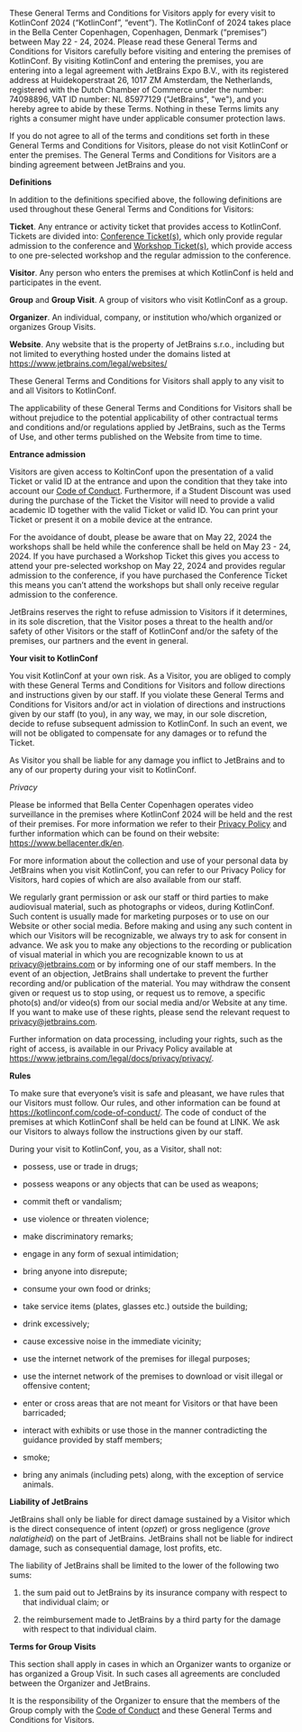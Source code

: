 These General Terms and Conditions for Visitors apply for every visit to
KotlinConf 2024 (“KotlinConf”, “event”). The KotlinConf of 2024 takes
place in the Bella Center Copenhagen, Copenhagen, Denmark (“premises”)
between May 22 - 24, 2024. Please read these General Terms and
Conditions for Visitors carefully before visiting and entering the
premises of KotlinConf. By visiting KotlinConf and entering the
premises, you are entering into a legal agreement with JetBrains Expo
B.V., with its registered address at Huidekoperstraat 26, 1017 ZM
Amsterdam, the Netherlands, registered with the Dutch Chamber of
Commerce under the number: 74098896, VAT ID number: NL 85977129
("JetBrains", "we"), and you hereby agree to abide by these Terms.
Nothing in these Terms limits any rights a consumer might have under
applicable consumer protection laws.

If you do not agree to all of the terms and conditions set forth in
these General Terms and Conditions for Visitors, please do not visit
KotlinConf or enter the premises. The General Terms and Conditions for
Visitors are a binding agreement between JetBrains and you.

**Definitions**

In addition to the definitions specified above, the following
definitions are used throughout these General Terms and Conditions for
Visitors:

**Ticket**. Any entrance or activity ticket that provides access to
KotlinConf. Tickets are divided into: <u>Conference Ticket(s)</u>, which
only provide regular admission to the conference and <u>Workshop
Ticket(s)</u>, which provide access to one pre-selected workshop and the
regular admission to the conference.

**Visitor**. Any person who enters the premises at which KotlinConf is
held and participates in the event.

**Group** and **Group Visit**. A group of visitors who visit KotlinConf
as a group.

**Organizer**. An individual, company, or institution who/which
organized or organizes Group Visits.

**Website**. Any website that is the property of JetBrains s.r.o.,
including but not limited to everything hosted under the domains listed
at
[<u>https://www.jetbrains.com/legal/websites/</u>](https://www.jetbrains.com/legal/websites/)

These General Terms and Conditions for Visitors shall apply to any visit
to and all Visitors to KotlinConf.

The applicability of these General Terms and Conditions for Visitors
shall be without prejudice to the potential applicability of other
contractual terms and conditions and/or regulations applied by
JetBrains, such as the Terms of Use, and other terms published on the
Website from time to time.

**Entrance admission**

Visitors are given access to KoltinConf upon the presentation of a valid
Ticket or valid ID at the entrance and upon the condition that they take
into account our [<u>Code of
Conduct</u>](https://kotlinconf.com/code-of-conduct). Furthermore, if a
Student Discount was used during the purchase of the Ticket the Visitor
will need to provide a valid academic ID together with the valid Ticket
or valid ID. You can print your Ticket or present it on a mobile device
at the entrance.

For the avoidance of doubt, please be aware that on May 22, 2024 the
workshops shall be held while the conference shall be held on May 23 -
24, 2024. If you have purchased a Workshop Ticket this gives you access
to attend your pre-selected workshop on May 22, 2024 and provides
regular admission to the conference, if you have purchased the
Conference Ticket this means you can’t attend the workshops but shall
only receive regular admission to the conference.

JetBrains reserves the right to refuse admission to Visitors if it
determines, in its sole discretion, that the Visitor poses a threat to
the health and/or safety of other Visitors or the staff of KotlinConf
and/or the safety of the premises, our partners and the event in
general.

**Your visit to KotlinConf**

You visit KotlinConf at your own risk. As a Visitor, you are obliged to
comply with these General Terms and Conditions for Visitors and follow
directions and instructions given by our staff. If you violate these
General Terms and Conditions for Visitors and/or act in violation of
directions and instructions given by our staff (to you), in any way, we
may, in our sole discretion, decide to refuse subsequent admission to
KotlinConf. In such an event, we will not be obligated to compensate for
any damages or to refund the Ticket.

As Visitor you shall be liable for any damage you inflict to JetBrains
and to any of our property during your visit to KotlinConf.

*Privacy*

Please be informed that Bella Center Copenhagen operates video
surveillance in the premises where KotlinConf 2024 will be held and the
rest of their premises. For more information we refer to their
[<u>Privacy Policy</u>](https://www.bellagroup.dk/en/privacy) and
further information which can be found on their website:
[<u>https://www.bellacenter.dk/en</u>](https://www.bellacenter.dk/en).

For more information about the collection and use of your personal data
by JetBrains when you visit KotlinConf, you can refer to our Privacy
Policy for Visitors, hard copies of which are also available from our
staff.

We regularly grant permission or ask our staff or third parties to make
audiovisual material, such as photographs or videos, during KotlinConf.
Such content is usually made for marketing purposes or to use on our
Website or other social media. Before making and using any such content
in which our Visitors will be recognizable, we always try to ask for
consent in advance. We ask you to make any objections to the recording
or publication of visual material in which you are recognizable known to
us at [<u>privacy@jetbrains.com</u>](mailto:privacy@jetbrains.com) or by
informing one of our staff members. In the event of an objection,
JetBrains shall undertake to prevent the further recording and/or
publication of the material. You may withdraw the consent given or
request us to stop using, or request us to remove, a specific photo(s)
and/or video(s) from our social media and/or Website at any time. If you
want to make use of these rights, please send the relevant request to
[<u>privacy@jetbrains.com</u>](mailto:privacy@jetbrains.com).

Further information on data processing, including your rights, such as
the right of access, is available in our Privacy Policy available at
[<u>https://www.jetbrains.com/legal/docs/privacy/privacy/</u>](https://www.jetbrains.com/legal/docs/privacy/privacy/).

**Rules**

To make sure that everyone’s visit is safe and pleasant, we have rules
that our Visitors must follow. Our rules, and other information can be
found at
[<u>https://kotlinconf.com/code-of-conduct/</u>](https://kotlinconf.com/code-of-conduct/).
The code of conduct of the premises at which KotlinConf shall be held
<span class="mark">can be found</span> <span class="mark">at
LINK</span>. We ask our Visitors to always follow the instructions given
by our staff.

During your visit to KotlinConf, you, as a Visitor, shall not:

- possess, use or trade in drugs;

- possess weapons or any objects that can be used as weapons;

- commit theft or vandalism;

- use violence or threaten violence;

- make discriminatory remarks;

- engage in any form of sexual intimidation;

- bring anyone into disrepute;

- consume your own food or drinks;

- take service items (plates, glasses etc.) outside the building;

- drink excessively;

- cause excessive noise in the immediate vicinity;

- use the internet network of the premises for illegal purposes;

- use the internet network of the premises to download or visit illegal
  or offensive content;

- enter or cross areas that are not meant for Visitors or that have been
  barricaded;

- interact with exhibits or use those in the manner contradicting the
  guidance provided by staff members;

- smoke;

- bring any animals (including pets) along, with the exception of
  service animals.

**Liability of JetBrains**

JetBrains shall only be liable for direct damage sustained by a Visitor
which is the direct consequence of intent (*opzet*) or gross negligence
(*grove nalatigheid*) on the part of JetBrains. JetBrains shall not be
liable for indirect damage, such as consequential damage, lost profits,
etc.

The liability of JetBrains shall be limited to the lower of the
following two sums:

1)  the sum paid out to JetBrains by its insurance company with respect
    to that individual claim; or

2)  the reimbursement made to JetBrains by a third party for the damage
    with respect to that individual claim.

**Terms for Group Visits**

This section shall apply in cases in which an Organizer wants to
organize or has organized a Group Visit. In such cases all agreements
are concluded between the Organizer and JetBrains.

It is the responsibility of the Organizer to ensure that the members of
the Group comply with the [<u>Code of
Conduct</u>](https://kotlinconf.com/code-of-conduct) and these General
Terms and Conditions for Visitors.
